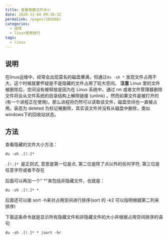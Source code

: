 ```yaml
---
title: 查看隐藏文件大小
date: 2020-11-04 09:30:32
permalink: /pages/20ddbb/
categories:
  - 运维
  - linux使用技巧
tags:
  - linux
---
```

## 说明
在linux运维中，经常会出现莫名的磁盘爆满，但通过`du -sh *` 发现文件占用不大，这个时候就要怀疑是不是隐藏的文件占用了较大空间。
**注意**
Linux 里的文件被删除后，空间没有被释放是因为在 Linux 系统中，通过 rm 或者文件管理器删除文件将会从文件系统的目录结构上解除链接 (unlink) 。然而如果文件是被打开的(有一个进程正在使用)，那么进程将仍然可以读取该文件，磁盘空间也一直被占用。装态为 deleted 为标记被删除，其实该文件并没有从磁盘中删除，类似windows下的回收站状态。
## 方法
查看隐藏的文件大小方法：
```shell
du -sh .[!.]*
```
`.[!.]* `是正则式, 意思是第一位是点, 第二位是除了点以外的任何字符, 第三位是任意字符或者不存在

后面可以再加一个" *"来包括非隐藏文件，也就是：
```shell
du -sh .[!.]* *
```
后面还可以接 sort -h来对占用空间进行排序(sort 的 -k2 可以指明根据第二列来排序)

下面这条命令就是显示所有隐藏文件和非隐藏文件的大小并根据占用空间排序的语句
```shell
du -sh .[!.]* * |sort -hr
```